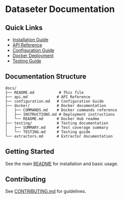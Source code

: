 # Dataseter Documentation

## Quick Links

- [Installation Guide](../README.md#quick-start)
- [API Reference](api.md)
- [Configuration Guide](configuration.md)
- [Docker Deployment](docker/)
- [Testing Guide](testing/)

## Documentation Structure

```
docs/
├── README.md           # This file
├── api.md             # API Reference
├── configuration.md   # Configuration Guide
├── docker/            # Docker documentation
│   ├── COMMANDS.md    # Docker commands reference
│   ├── INSTRUCTIONS.md # Deployment instructions
│   └── README.md      # Docker Hub readme
├── testing/           # Testing documentation
│   ├── SUMMARY.md     # Test coverage summary
│   └── TESTING.md     # Testing guide
└── extractors.md      # Extractor documentation
```

## Getting Started

See the main [README](../README.md) for installation and basic usage.

## Contributing

See [CONTRIBUTING.md](../CONTRIBUTING.md) for guidelines.
